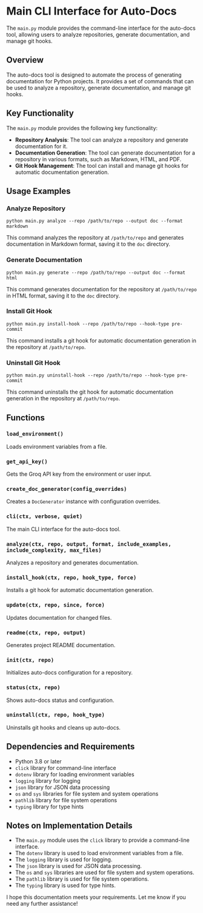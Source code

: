 **Main CLI Interface for Auto-Docs**
=====================================

The `main.py` module provides the command-line interface for the auto-docs tool, allowing users to analyze repositories, generate documentation, and manage git hooks.

**Overview**
------------

The auto-docs tool is designed to automate the process of generating documentation for Python projects. It provides a set of commands that can be used to analyze a repository, generate documentation, and manage git hooks.

**Key Functionality**
--------------------

The `main.py` module provides the following key functionality:

* **Repository Analysis**: The tool can analyze a repository and generate documentation for it.
* **Documentation Generation**: The tool can generate documentation for a repository in various formats, such as Markdown, HTML, and PDF.
* **Git Hook Management**: The tool can install and manage git hooks for automatic documentation generation.

**Usage Examples**
-------------------

### Analyze Repository
```
python main.py analyze --repo /path/to/repo --output doc --format markdown
```
This command analyzes the repository at `/path/to/repo` and generates documentation in Markdown format, saving it to the `doc` directory.

### Generate Documentation
```
python main.py generate --repo /path/to/repo --output doc --format html
```
This command generates documentation for the repository at `/path/to/repo` in HTML format, saving it to the `doc` directory.

### Install Git Hook
```
python main.py install-hook --repo /path/to/repo --hook-type pre-commit
```
This command installs a git hook for automatic documentation generation in the repository at `/path/to/repo`.

### Uninstall Git Hook
```
python main.py uninstall-hook --repo /path/to/repo --hook-type pre-commit
```
This command uninstalls the git hook for automatic documentation generation in the repository at `/path/to/repo`.

**Functions**
-------------

### `load_environment()`
Loads environment variables from a file.

### `get_api_key()`
Gets the Groq API key from the environment or user input.

### `create_doc_generator(config_overrides)`
Creates a `DocGenerator` instance with configuration overrides.

### `cli(ctx, verbose, quiet)`
The main CLI interface for the auto-docs tool.

### `analyze(ctx, repo, output, format, include_examples, include_complexity, max_files)`
Analyzes a repository and generates documentation.

### `install_hook(ctx, repo, hook_type, force)`
Installs a git hook for automatic documentation generation.

### `update(ctx, repo, since, force)`
Updates documentation for changed files.

### `readme(ctx, repo, output)`
Generates project README documentation.

### `init(ctx, repo)`
Initializes auto-docs configuration for a repository.

### `status(ctx, repo)`
Shows auto-docs status and configuration.

### `uninstall(ctx, repo, hook_type)`
Uninstalls git hooks and cleans up auto-docs.

**Dependencies and Requirements**
--------------------------------

* Python 3.8 or later
* `click` library for command-line interface
* `dotenv` library for loading environment variables
* `logging` library for logging
* `json` library for JSON data processing
* `os` and `sys` libraries for file system and system operations
* `pathlib` library for file system operations
* `typing` library for type hints

**Notes on Implementation Details**
------------------------------------

* The `main.py` module uses the `click` library to provide a command-line interface.
* The `dotenv` library is used to load environment variables from a file.
* The `logging` library is used for logging.
* The `json` library is used for JSON data processing.
* The `os` and `sys` libraries are used for file system and system operations.
* The `pathlib` library is used for file system operations.
* The `typing` library is used for type hints.

I hope this documentation meets your requirements. Let me know if you need any further assistance!